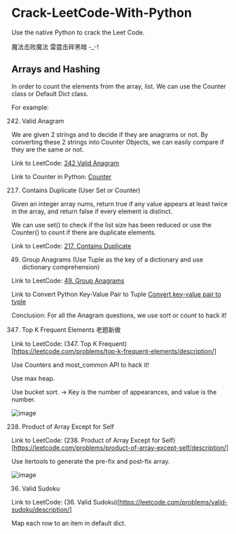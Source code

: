 # Crack-LeetCode-With-Python
Use the native Python to crack the Leet Code. 

魔法击败魔法 雷霆击碎黑暗 -_-! 

## Arrays and Hashing

In order to count the elements from the array, list. We can use the Counter class or Default Dict class. 

For example:

242. Valid Anagram

We are given 2 strings and to decide if they are anagrams or not. By converting these 2 strings into Counter Objects, we can easily compare if they are the same or not. 

Link to LeetCode: [242 Valid Anagram](https://leetcode.com/problems/valid-anagram/description/)

Link to Counter in Python: [Counter](https://leetcode.com/problems/valid-anagram/description/)

217. Contains Duplicate (User Set or Counter)

Given an integer array nums, return true if any value appears at least twice in the array, and return false if every element is distinct.

We can use set() to check if the list size has been reduced or use the Counter() to count if there are duplicate elements.

Link to LeetCode: [217. Contains Duplicate](https://leetcode.com/problems/contains-duplicate/description/)

49. Group Anagrams (Use Tuple as the key of a dictionary and use dictionary comprehension)

Link to LeetCode: [49. Group Anagrams](https://leetcode.com/problems/group-anagrams/description/)

Link to Convert Python Key-Value Pair to Tuple [Convert key-value pair to typle](https://stackoverflow.com/questions/1600591/using-a-python-dictionary-as-a-key-non-nested)

Conclusion: For all the Anagram questions, we use sort or count to hack it! 

347. Top K Frequent Elements 老题新做

Link to LeetCode: (347. Top K Frequent)[https://leetcode.com/problems/top-k-frequent-elements/description/]

Use Counters and most_common API to hack it! 

Use max heap. 

Use bucket sort. -> Key is the number of appearances, and value is the number.

![image](https://github.com/ZehuaWang/Crack-LeetCode-With-Python/assets/40006814/9bbd6ebb-278d-415b-a04c-0de1fb14ae53)

238. Product of Array Except for Self

Link to LeetCode: (238. Product of Array Except for Self)[https://leetcode.com/problems/product-of-array-except-self/description/]

Use itertools to generate the pre-fix and post-fix array. 

![image](https://github.com/ZehuaWang/Crack-LeetCode-With-Python/assets/40006814/74195838-5fb0-4eaf-b8c1-e422cb14882b)

36. Valid Sudoku

Link to LeetCode: (36. Valid Sudoku)[https://leetcode.com/problems/valid-sudoku/description/]

Map each row to an item in default dict. 



